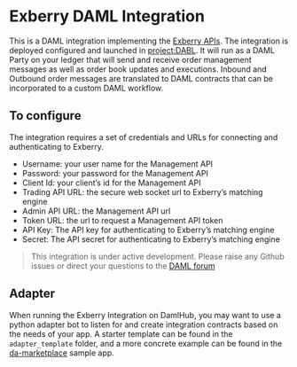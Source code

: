 # Exberry DAML Integration

This is a DAML integration implementing the [Exberry APIs](https://docs.exberry.io/). The integration is deployed configured and launched in [project:DABL](https://www.projectdabl.com). It will run as a DAML Party on your ledger that will send and receive order management messages as well as order book updates and executions. Inbound and Outbound order messages are translated to DAML contracts that can be incorporated to a custom DAML workflow.

## To configure

The integration requires a set of credentials and URLs for connecting and authenticating to Exberry.


- Username: your user name for the Management API
- Password: your password for the Management API
- Client Id: your client’s id for the Management API
- Trading API URL: the secure web socket url to Exberry’s matching engine
- Admin API URL: the Management API url
- Token URL: the url to request a Management API token
- API Key: The API key for authenticating to Exberry’s matching engine
- Secret: The API secret for authenticating to Exberry’s matching engine

> This integration is under active development. Please raise any Github issues or direct your questions to the [DAML forum](https://discuss.daml.com/)


## Adapter

When running the Exberry Integration on DamlHub, you may want to use a python adapter bot to listen for and create integration contracts based on the needs of your app. A starter template can be found in the `adapter_template` folder, and a more concrete example can be found in the [da-marketplace](https://github.com/digital-asset/da-marketplace/tree/v0.1.17/exberry_adapter) sample app.
